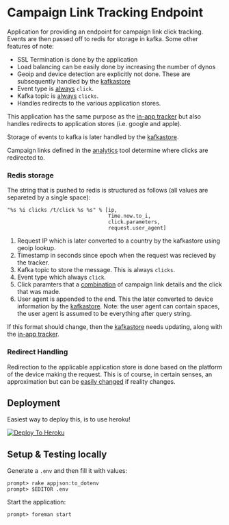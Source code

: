 Campaign Link Tracking Endpoint
====

Application for providing an endpoint for campaign link click tracking.
Events are then passed off to redis for storage in kafka. Some other
features of note:

- SSL Termination is done by the application
- Load balancing can be easily done by increasing the number of dynos
- Geoip and device detection are explicitly not done. These are subsequently
  handled by the [kafkastore](https://github.com/adtekio/kafkastore)
- Event type is [always](https://github.com/adtekio/tracking.clicks/blob/985520904bf22b600edf45f21626430b1ae08d60/lib/click_handler.rb#L126) ```click```.
- Kafka topic is [always](https://github.com/adtekio/tracking.clicks/blob/985520904bf22b600edf45f21626430b1ae08d60/lib/click_handler.rb#L126) ```clicks```.
- Handles redirects to the various application stores.

This application has the same purpose as the
[in-app tracker](https://github.com/adtekio/tracking.inapp) but also
handles redirects to application stores (i.e. google and apple).

Storage of events to kafka is later handled by the
[kafkastore](https://github.com/adtekio/kafkastore).

Campaign links defined in the [analytics](https://github.com/adtekio/analytics)
tool determine where clicks are redirected to.

### Redis storage

The string that is pushed to redis is structured as follows (all values
are separeted by a single space):

```
"%s %i clicks /t/click %s %s" % [ip,
                                 Time.now.to_i,
                                 click.parameters,
                                 request.user_agent]
```

1. Request IP which is later converted to a country by the kafkastore
   using geoip lookup.
2. Timestamp in seconds since epoch when the request was recieved by the
   tracker.
3. Kafka topic to store the message. This is always ```clicks```.
4. Event type which always ```click```.
5. Click paramters that a [combination](https://github.com/adtekio/tracking.clicks/blob/985520904bf22b600edf45f21626430b1ae08d60/lib/click_handler.rb#L108-L123) of campaign link details and
   the click that was made.
6. User agent is appended to the end. This the later converted to device
   information by the [kafkastore](https://github.com/adtekio/kafkastore/blob/a9e3670011c71fcc669a46e62df95d06683cae79/lib/batch_worker.rb#L27). Note: the user agent
   can contain spaces, the user agent is assumed to be everything after query
   string.

If this format should change, then the [kafkastore](https://github.com/adtekio/kafkastore/blob/a9e3670011c71fcc669a46e62df95d06683cae79/lib/batch_worker.rb#L26-L42)
needs updating, along with the [in-app tracker](https://github.com/adtekio/tracking.inapp/blob/448d1b81b921bf77896a467e15358bc6f022cc56/routes/tracking.rb#L11-L15).

### Redirect Handling

Redirection to the applicable application store is done based on the platform
of the device making the request. This is of course, in certain senses, an
approximation but can be [easily changed](https://github.com/adtekio/tracking.clicks/blob/985520904bf22b600edf45f21626430b1ae08d60/lib/click_handler.rb#L133-L140) if reality changes.

## Deployment

Easiest way to deploy this, is to use heroku!

[![Deploy To Heroku](https://www.herokucdn.com/deploy/button.png)](https://heroku.com/deploy?template=https://github.com/adtekio/tracking.clicks)

## Setup & Testing locally

Generate a ```.env``` and then fill it with values:

    prompt> rake appjson:to_dotenv
    prompt> $EDITOR .env

Start the application:

    prompt> foreman start
